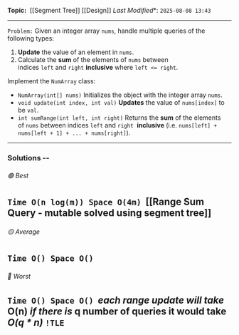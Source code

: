 **Topic:**  [[Segment Tree]] [[Design]]
*Last Modified**:  `2025-08-08 13:43`

---
`Problem:`
Given an integer array `nums`, handle multiple queries of the following types:

1. **Update** the value of an element in `nums`.
2. Calculate the **sum** of the elements of `nums` between indices `left` and `right` **inclusive** where `left <= right`.

Implement the `NumArray` class:

- `NumArray(int[] nums)` Initializes the object with the integer array `nums`.
- `void update(int index, int val)` **Updates** the value of `nums[index]` to be `val`.
- `int sumRange(int left, int right)` Returns the **sum** of the elements of `nums` between indices `left` and `right` 
	**inclusive** (i.e. `nums[left] + nums[left + 1] + ... + nums[right]`).

---

### Solutions -- 

###### 🟢 Best
 `Time O(n log(m)) Space O(4m)`  [[Range Sum Query - mutable solved using segment tree]]
----------------------------------------------------------------------------------------------
###### 🟡 Average
 `Time O() Space O()` 
----------------------------------------------------------------------------------------------
###### 🔴 Worst
 `Time O() Space O()`  *each range update will take* O(n) *if there is* **q** number of queries it would 
 take *O(q * n)* `!TLE`
----------------------------------------------------------------------------------------------

